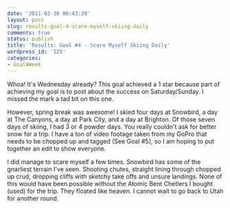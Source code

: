 ```yaml
---
date: '2011-03-30 08:43:39'
layout: post
slug: results-goal-4-scare-myself-skiing-daily
comments: true
status: publish
title: 'Results: Goal #4 - Scare Myself Skiing Daily'
wordpress_id: '125'
categories:
- GoalAWeek
---
```


<div id="goal04-rating"></div>
<script type="text/javascript">
$('#goal04-rating').raty({ readOnly: true, score: 1 , path: '{{ site.basurl }}assets/img/raty' });
</script>

Whoa! It's Wednesday already? This goal achieved a 1 star because part of achieving my goal is to post about the success on Saturday/Sunday. I missed the mark a tad bit on this one.

However, spring break was awesome! I skied four days at Snowbird, a day at The Canyons, a day at Park City, and a day at Brighton. Of those seven days of skiing, I had 3 or 4 powder days. You really couldn't ask for better snow for a trip. I have a ton of video footage taken from my GoPro that needs to be chopped up and tagged (See Goal #5), so I am hoping to put together an edit to show everyone.

I did manage to scare myself a few times. Snowbird has some of the gnarliest terrain I've seen. Shooting chutes, straight lining through chopped up crud, dropping cliffs with sketchy take offs and unsure landings. None of this would have been possible without the Atomic Bent Chetlers I bought (used) for the trip. They floated like heaven. I cannot wait to go back to Utah for another round.
